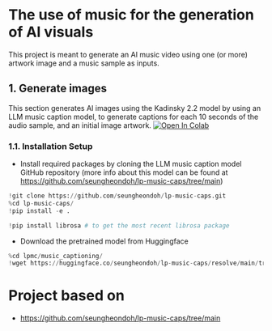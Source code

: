 # The use of music for the generation of AI visuals

This project is meant to generate an AI music video using one (or more) artwork image and a music sample as inputs.

## 1. Generate images

This section generates AI images using the Kadinsky 2.2 model by using an LLM music caption model, to generate captions for each 10 seconds of the audio sample, and an initial image artwork.
[![Open In Colab](https://colab.research.google.com/assets/colab-badge.svg)](https://colab.research.google.com/github/googlecolab/colabtools/blob/master/notebooks/Generate_Images_artwork_LLM_music_caption.ipynb)

### 1.1. Installation Setup

* Install required packages by cloning the LLM music caption model GitHub repository (more info about this model can be found at https://github.com/seungheondoh/lp-music-caps/tree/main)
  
```python
!git clone https://github.com/seungheondoh/lp-music-caps.git
%cd lp-music-caps/
!pip install -e .

!pip install librosa # to get the most recent librosa package
```

* Download the pretrained model from Huggingface

```python
%cd lpmc/music_captioning/
!wget https://huggingface.co/seungheondoh/lp-music-caps/resolve/main/transfer.pth -O exp/transfer/lp_music_caps/last.pth
```

# Project based on

* https://github.com/seungheondoh/lp-music-caps/tree/main
